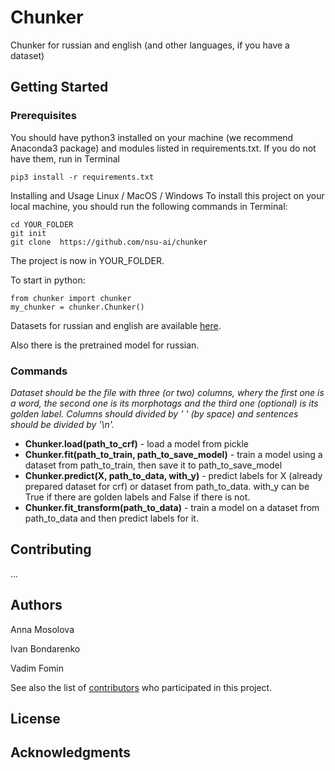 # Chunker
Chunker for russian and english (and other languages, if you have a dataset)

## Getting Started

### Prerequisites
You should have python3 installed on your machine (we recommend Anaconda3 package) and modules listed in requirements.txt. If you do not have them, run in Terminal
```
pip3 install -r requirements.txt
```
Installing and Usage
Linux / MacOS / Windows
To install this project on your local machine, you should run the following commands in Terminal:
```
cd YOUR_FOLDER
git init
git clone  https://github.com/nsu-ai/chunker
```
The project is now in YOUR_FOLDER.

To start in python:
```
from chunker import chunker
my_chunker = chunker.Chunker()
```

Datasets for russian and english are available [here](https://drive.google.com/open?id=1BpWtEu1voKR314OkGIbY4MUsxi4DIk1A).


Also there is the pretrained model for russian.

### Commands
*Dataset should be the file with three (or two) columns, wherу the first one is a word, the second one is its morphotags and the third one (optional) is its golden label. Columns should divided by ' ' (by space) and sentences should be divided by '\n'.*

+ **Chunker.load(path_to_crf)** - load a model from pickle
+ **Chunker.fit(path_to_train, path_to_save_model)** - train a model using a dataset from path_to_train, then save it to path_to_save_model
+ **Chunker.predict(X, path_to_data, with_y)** - predict labels for X (already prepared dataset for crf) or dataset from path_to_data. with_y can be True if there are golden labels and False if there is not.
+ **Chunker.fit_transform(path_to_data)** - train a model on a dataset from path_to_data and then predict labels for it.


## Contributing
...

## Authors

Anna Mosolova

Ivan Bondarenko

Vadim Fomin


See also the list of [contributors](https://github.com/nsu-ai/chunker/contributors) who participated in this project.

## License
## Acknowledgments
